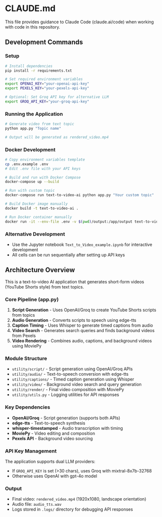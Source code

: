 # CLAUDE.md

This file provides guidance to Claude Code (claude.ai/code) when working with code in this repository.

## Development Commands

### Setup
```bash
# Install dependencies
pip install -r requirements.txt

# Set required environment variables
export OPENAI_KEY="your-openai-api-key"
export PEXELS_KEY="your-pexels-api-key"

# Optional: Set Groq API key for alternative LLM
export GROQ_API_KEY="your-groq-api-key"
```

### Running the Application
```bash
# Generate video from text topic
python app.py "Topic name"

# Output will be generated as rendered_video.mp4
```

### Docker Development
```bash
# Copy environment variables template
cp .env.example .env
# Edit .env file with your API keys

# Build and run with Docker Compose
docker-compose up --build

# Run with custom topic
docker-compose run text-to-video-ai python app.py "Your custom topic"

# Build Docker image manually
docker build -t text-to-video-ai .

# Run Docker container manually
docker run -it --env-file .env -v $(pwd)/output:/app/output text-to-video-ai python app.py "Your topic"
```

### Alternative Development
- Use the Jupyter notebook `Text_to_Video_example.ipynb` for interactive development
- All cells can be run sequentially after setting up API keys

## Architecture Overview

This is a text-to-video AI application that generates short-form videos (YouTube Shorts style) from text topics.

### Core Pipeline (app.py)
1. **Script Generation** - Uses OpenAI/Groq to create YouTube Shorts scripts from topics
2. **Audio Generation** - Converts scripts to speech using edge-tts
3. **Caption Timing** - Uses Whisper to generate timed captions from audio
4. **Video Search** - Generates search queries and finds background videos from Pexels
5. **Video Rendering** - Combines audio, captions, and background videos using MoviePy

### Module Structure
- `utility/script/` - Script generation using OpenAI/Groq APIs
- `utility/audio/` - Text-to-speech conversion with edge-tts
- `utility/captions/` - Timed caption generation using Whisper
- `utility/video/` - Background video search and query generation
- `utility/render/` - Final video composition with MoviePy
- `utility/utils.py` - Logging utilities for API responses

### Key Dependencies
- **OpenAI/Groq** - Script generation (supports both APIs)
- **edge-tts** - Text-to-speech synthesis
- **whisper-timestamped** - Audio transcription with timing
- **MoviePy** - Video editing and composition
- **Pexels API** - Background video sourcing

### API Key Management
The application supports dual LLM providers:
- If `GROQ_API_KEY` is set (>30 chars), uses Groq with mixtral-8x7b-32768
- Otherwise uses OpenAI with gpt-4o model

### Output
- Final video: `rendered_video.mp4` (1920x1080, landscape orientation)
- Audio file: `audio_tts.wav`
- Logs stored in `.logs/` directory for debugging API responses